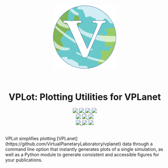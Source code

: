 <p align="center">
  <img width = "200" src="https://github.com/VirtualPlanetaryLaboratory/vplot/blob/dev/docs/vplot.svg"/>
</p>
<br/>
<h1 align="center">VPLot: Plotting Utilities for VPLanet</h1>
<p align="center">
  <a href="https://virtualplanetarylaboratory.github.io/vplot/">
    <img src="https://img.shields.io/badge/read-the%20docs-blue.svg?style=flat"/>
  </a>
  <a href="https://github.com/VirtualPlanetaryLaboratory/vplot/actions/workflows/docs.yml">
    <img src="https://github.com/VirtualPlanetaryLaboratory/vplot/actions/workflows/docs.yml/badge.svg"/>
  </a>
  <a href="LICENSE">
    <img src="https://img.shields.io/badge/license-MIT-purple.svg">
  </a>
  <a href="https://VirtualPlanetaryLaboratory.github.io/vplanet/conduct.html"><img src="https://img.shields.io/badge/Code%20of-Conduct-7d93c7.svg"></a><br>
  <img src="https://img.shields.io/badge/Unit%20Tests-11-darkblue.svg">
  <a href="https://github.com/VirtualPlanetaryLaboratory/vplot/actions/workflows/tests.yml">
    <img src="https://github.com/VirtualPlanetaryLaboratory/vplot/actions/workflows/tests.yml/badge.svg"/>
  </a>
  <img src="https://img.shields.io/badge/Python-3.6%20--%203.12-orange.svg"><br>
  <a href="https://github.com/VirtualPlanetaryLaboratory/multi-planet//actions/workflows/pip-install.yml">
    <img src="https://github.com/VirtualPlanetaryLaboratory/multi-planet//actions/workflows/pip-install.yml/badge.svg"/>
  </a>
  <img src="https://img.shields.io/badge/Python-3.7--3.9-orange.svg"/>
  <img src = "https://img.shields.io/badge/Platforms-Linux_|%20macOS-darkgreen.svg?style=flat">
</p>
<br>
VPLot simplifies plotting [VPLanet](https://github.com/VirtualPlanetaryLaboratory/vplanet) data through a command line option that instantly generates plots of a single simulation, as well as a Python module to generate consistent and accessible figures for your publications.
